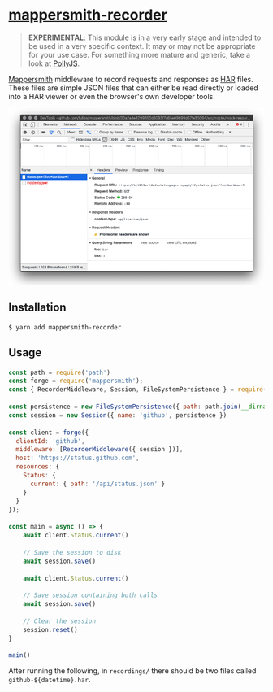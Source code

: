 # [mappersmith-recorder](https://npmjs.org/packages/mappersmith-recorder)

> **EXPERIMENTAL**: This module is in a very early stage and intended to be used in a very specific context. It may or may not be appropriate for your use case. For something more mature and generic, take a look at [PollyJS](https://netflix.github.io/pollyjs/#/).

[Mappersmith](https://github.com/tulios/mappersmith) middleware to record requests and responses as [HAR](http://www.softwareishard.com/blog/har-12-spec/) files. These files are simple JSON files that can either be read directly or loaded into a HAR viewer or even the browser's own developer tools.

![Screenshot of HAR viewer](assets/screenshot.png)

## Installation

```sh
$ yarn add mappersmith-recorder
```

## Usage

```javascript
const path = require('path')
const forge = require('mappersmith');
const { RecorderMiddleware, Session, FileSystemPersistence } = require('mappersmith-recorder');

const persistence = new FileSystemPersistence({ path: path.join(__dirname, 'recordings') })
const session = new Session({ name: 'github', persistence })

const client = forge({
  clientId: 'github',
  middleware: [RecorderMiddleware({ session })],
  host: 'https://status.github.com',
  resources: {
    Status: {
      current: { path: '/api/status.json' }
    }
  }
});

const main = async () => {
    await client.Status.current()

    // Save the session to disk
    await session.save()

    await client.Status.current()

    // Save session containing both calls
    await session.save()

    // Clear the session
    session.reset()
}

main()
```

After running the following, in `recordings/` there should be two files called `github-${datetime}.har`.